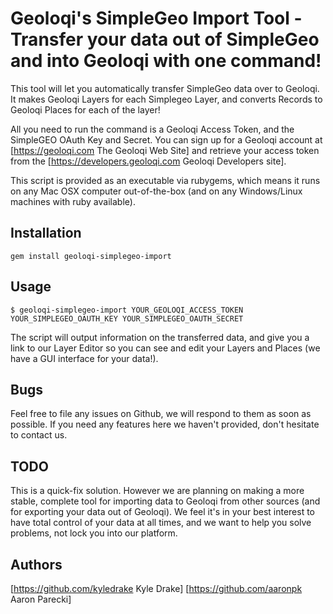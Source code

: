 # Geoloqi's SimpleGeo Import Tool - Transfer your data out of SimpleGeo and into Geoloqi with one command!
This tool will let you automatically transfer SimpleGeo data over to Geoloqi. It makes Geoloqi Layers for each Simplegeo Layer, and converts Records to Geoloqi Places for each of the layer!

All you need to run the command is a Geoloqi Access Token, and the SimpleGEO OAuth Key and Secret. You can sign up for a Geoloqi account at [https://geoloqi.com The Geoloqi Web Site] and retrieve your access token from the [https://developers.geoloqi.com Geoloqi Developers site].

This script is provided as an executable via rubygems, which means it runs on any Mac OSX computer out-of-the-box (and on any Windows/Linux machines with ruby available).

## Installation 
    gem install geoloqi-simplegeo-import
    
## Usage
    $ geoloqi-simplegeo-import YOUR_GEOLOQI_ACCESS_TOKEN YOUR_SIMPLEGEO_OAUTH_KEY YOUR_SIMPLEGEO_OAUTH_SECRET
    
The script will output information on the transferred data, and give you a link to our Layer Editor so you can see and edit your Layers and Places (we have a GUI interface for your data!).

## Bugs
Feel free to file any issues on Github, we will respond to them as soon as possible. If you need any features here we haven't provided, don't hesitate to contact us.

## TODO
This is a quick-fix solution. However we are planning on making a more stable, complete tool for importing data to Geoloqi from other sources (and for exporting your data out of Geoloqi). We feel it's in your best interest to have total control of your data at all times, and we want to help you solve problems, not lock you into our platform.

## Authors
[https://github.com/kyledrake Kyle Drake]
[https://github.com/aaronpk Aaron Parecki]

